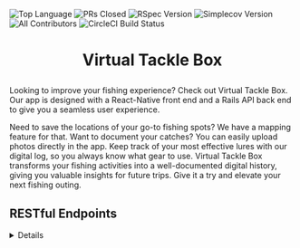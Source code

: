 ![Top Language](https://img.shields.io/github/languages/top/virtual-tackle-box/back-end-vtb?color=red)
![PRs Closed](https://img.shields.io/github/issues-pr-closed/virtual-tackle-box/back-end-vtb)
![RSpec Version](https://img.shields.io/gem/v/rspec?color=blue&label=rspec)
![Simplecov Version](https://img.shields.io/gem/v/simplecov?color=blue&label=simplecov)
![All Contributors](https://img.shields.io/badge/contributors-2-orange.svg?style=flat)
![CircleCI Build Status](https://img.shields.io/circleci/build/github/virtual-tackle-box/back-end-vtb)

# <p align="center"> Virtual Tackle Box </p>

Looking to improve your fishing experience? Check out Virtual Tackle Box. Our app is designed with a React-Native front end and a Rails API back end to give you a seamless user experience.

Need to save the locations of your go-to fishing spots? We have a mapping feature for that. Want to document your catches? You can easily upload photos directly in the app. Keep track of your most effective lures with our digital log, so you always know what gear to use. Virtual Tackle Box transforms your fishing activities into a well-documented digital history, giving you valuable insights for future trips. Give it a try and elevate your next fishing outing.

## RESTful Endpoints

<details close>

### Create a User

```http
POST /api/v1/users
```

<details close>
<summary>  Details </summary>
<br>

  Parameters: <br>
```
CONTENT_TYPE=application/json
```

| Code | Description |
| :--- | :--- |
| 201 | Created |

Example Value:

```json
{
  "data": [
    {
      "id": "3",
      "type": "user",
      "attributes": {
        "email": "DG@example.com",
        "catches": [],
        "lures": [],
        "phone_number": "+12725551209"
      },
      "relationships": {}
    }
  ]
}

```

</details>

---

### Get a single User

```http
GET /api/v1/users/:id
```
<details close>
<summary>  Details </summary>
<br>

Parameters: <br>
```
CONTENT_TYPE=application/json
```

| Code | Description |
| :--- | :--- |
| 200 | `OK` |

Example Value:

```json
{
  "data": {
      "id": "3",
      "type": "user",
      "attributes": {
      "email": "DG@example.com",
      "catches": [
        {
          "id": 82,
          "species": "A",
          "weight": 0,
          "length": 0,
          "user_id": 3,
          "created_at": "2023-10-23T00:34:31.648Z",
          "updated_at": "2023-10-23T00:34:31.648Z",
          "spot_name": "A",
          "latitude": 39.668815822843385,
          "longitude": -104.85452662895823,
          "lure": "",
          "cloudinary_urls": []
          },
          {
          "id": 91,
          "species": "A",
          "weight": 0,
          "length": 0,
          "user_id": 3,
          "created_at": "2023-10-23T01:15:07.958Z",
          "updated_at": "2023-10-23T01:15:07.958Z",
          "spot_name": "A",
          "latitude": 39.66744368599523,
          "longitude": -104.85458946523866,
          "lure": "",
          "cloudinary_urls": []
          }
        ],
        "lures": [
          {
            "id": 13,
            "brand": "Oscar Mayer",
            "variety": "Beef",
            "color": "Red/Brown",
            "weight": 0.125,
            "user_id": 3,
            "created_at": "2023-10-21T20:09:17.230Z",
            "updated_at": "2023-10-21T20:09:17.230Z"
          }
        ],
        "phone_number": "+12725551529"
    },
    "relationships": {
      "lures": {
        "data": [
          {
              "id": "13",
              "type": "lure"
          }
       ]
    },
    "catches": {
       "data": [
          {
            "id": "82",
            "type": "catch"
          },
          {
            "id": "91",
            "type": "catch"
          }
        ]
      }
    }
  }
}

```
    
</details>

---

### Get all Lures for a User

```http
GET /api/v1/users/:id/lures
```
<details close>
<summary>  Details </summary>
<br>
  
Parameters: <br>
```
No Parameters
```

| Code | Description |
| :--- | :--- |
| 200 | `OK` |

Example Value:

```json
{
  "data": [
    {
      "id": "1",
      "type": "lure",
      "attributes": {
        "brand": "Oscar Mayer",
        "variety": "Beef",
        "color": "Red/Brown",
        "weight": 0.125
      }
    },
    {
      "id": "2",
      "type": "lure",
      "attributes": {
        "brand": "Nature Made",
        "variety": "Bread",
        "color": "Light Brown",
        "weight": 0.015
      }
    }
  ]
}

```

</details>

---

### Get a Single Lure for a User

```http
GET /api/v1/users/:id/lures/:id
```
<details close>
<summary>  Details </summary>
<br>

Parameters: <br>
```
CONTENT_TYPE=application/json
```

| Code | Description |
| :--- | :--- |
| 200 | `OK` |

Example Value:

```json
{
    "data": {
        "id": "1",
        "type": "lure",
        "attributes": {
           "brand": "Rapala",
          "variety": "Plastic",
          "color": "Red/White",
          "weight": 0.125
        }
    }
}

```
    
</details>

---

### Create a User's Lure

```http
POST /api/v1/users/:id/lures
```
<details close>
<summary>  Details </summary>
<br>

Parameters: <br>
```
CONTENT_TYPE=application/json
```

| Code | Description |
| :--- | :--- |
| 201 | Created |

Example Value:

```json
{
  "data": [
    {
      "id": "13",
      "type": "lure",
      "attributes": {
        "brand": "Rapala",
        "variety": "Plug",
        "color": "Green/Orange",
        "weight": 0.210
      }
    }
  ]
}
```
    
</details>

---

### Update a User's Lure

```http
PATCH /api/v1/users/:id/lures/:id 
```
<details close>
<summary>  Details </summary>
<br>

Parameters: <br>
```
CONTENT_TYPE=application/json
```

| Code | Description |
| :--- | :--- |
| 200 | `OK` |

Example Value:

```json
{
    "data": {
        "id": "1",
        "type": "lure",
        "attributes": {
           "brand": "Rapala",
          "variety": "Plastic",
          "color": "Red/White",
          "weight": 0.125
        }
    }
}

```

</details>

---

### Delete a User's Lure

```http
DELETE /api/v1/users/:id/lures/:id 
```
<details close>
<summary>  Details </summary>
<br>

Parameters: <br>
```
CONTENT_TYPE=application/json
```

| Code | Description |
| :--- | :--- |
| 204 | No Content |

Example Value:

```json
""
```

</details>

---

### Create a Catch

```http
POST /api/v1/users/:id/catches 
```

<details close>
<summary>  Details </summary>
<br>

  Parameters: <br>
```
CONTENT_TYPE=application/json
```

| Code | Description |
| :--- | :--- |
| 201 | Created |

Example Value:
```json
  {
    "data": [
   {
      "id": "1",
      "type": "catch",
      "attributes": {
            "id": 1,
            "species": "Largemouth Bass",
            "weight": 8,
            "length": 13,
            "user_id": 1,
            "created_at": "2023-10-22T03:03:10.425Z",
            "updated_at": "2023-10-22T03:03:10.425Z",
            "spot_name": "Josh’s Spot",
            "latitude": 46.805844423621096,
            "longitude": -95.84727562996598,
            "lure": "Frog",
            "cloudinary_urls": [
            "http://res.cloudinary.com/dw48ifzg4/image/upload/v1697943780/ub8iosvp5tog05zfc0t0.jpg"
            ]
      }
    }
  ]
}
```

</details>

---

### Get a Single Catch for a User

```http
GET /api/v1/users/:id/catches/:id
```
<details close>
<summary>  Details </summary>
<br>

Parameters: <br>
```
CONTENT_TYPE=application/json
```

| Code | Description |
| :--- | :--- |
| 200 | `OK` |

Example Value:

```json
{
    "data": {
        "id": "93",
        "type": "catch",
        "attributes": {
           "species": "Large Mouth Bass",
          "weight": 8.75,
          "length": 16.3,
          "latitude": 40.14204615885409,
          "longitude": -105.81135899995948,
          "lure": "Spinner",
          "cloudinary_urls": [
            "http://res.cloudinary.com/dw48ifzg4/image/upload/v1698038953/dortarhdn6c5l8zjsr4k.jpg"
            ]
        }
    }
}

```
    
</details>

### Get all Catches for a User

```http
GET /api/v1/users/:id/catches
```
<details close>
<summary>  Details </summary>
<br>

Parameters: <br>
```
CONTENT_TYPE=application/json
```

| Code | Description |
| :--- | :--- |
| 200 | `OK` |

Example Value:

```json
{
    "data": [
      {
        "id": "93",
        "type": "catch",
        "attributes": {
           "species": "Large Mouth Bass",
          "weight": 8.75,
          "length": 16.3,
          "spot_name": "Grand Lake",
          "latitude": 40.14204615885409,
          "longitude": -105.81135899995948,
          "lure": "Spinner",
          "cloudinary_urls": [
            "http://res.cloudinary.com/dw48ifzg4/image/upload/v1698038953/dortarhdn6c5l8zjsr4k.jpg"
            ]
        }
    },
    {
      "id": "94",
      "type": "catch",
      "attributes": {
         "species": "Pike",
        "weight": 8.75,
        "length": 16.3,
        "spot_name": "Grand Lake",
        "latitude": 40.13561588705203,
        "longitude": -105.83955335970793,
        "lure": "Plug",
        "cloudinary_urls": [
          "http://res.cloudinary.com/dw48ifzg4/image/upload/v1698039143/soxc2n9bweksefjns6nt.jpg"
          ]
      }
  },
  {
      "id": "96",
      "type": "catch",
      "attributes": {
         "species": "Pike",
        "weight": 9.25,
        "length": 18.5,
        "spot_name": "Grand Lake",
        "latitude": 40.13492267254828,
        "longitude": -105.82657490637892,
        "lure": "Crank Bait",
        "cloudinary_urls": [
          "http://res.cloudinary.com/dw48ifzg4/image/upload/v1698039379/dxzndw9rfkux0ishy8yc.jpg"
          ]
       }
    }  
  ]
}

```
</details>
---

## Status Codes

Virtual Tackle Box returns the following status codes in its API:

| Status Code | Description |
| :--- | :--- |
| 200 | `OK` |
| 201 | `CREATED` |
| 204 | `NO CONTENT` |
| 400 | `BAD REQUEST` |
| 404 | `NOT FOUND` |
| 422 | `UNPROCESSABLE ENTITY`
| 500 | `INTERNAL SERVER ERROR` |

## Prerequisites
Running this project requires:
- Rails 7.0.8
- ruby 3.2.2

## Installation

1. Fork and clone this repository
2. `cd` into the root directiory
3. `bundle install`
4. `rails db:{drop,create,migrate,seed}`
5. Run the test suite with `bundle exec rspec`
6. Start the local server by running `rails s`
7. Visit the app on `localhost:3000` in your web browser

## Database Schema
<img width="1045" alt="Screenshot 2023-10-22 at 3 10 28 PM" src="https://github.com/virtual-tackle-box/back-end-vtb/assets/64923238/400d2627-ec39-426c-9bb3-2c8893968acc">


## Contributors

<b>Wil Fady</b> <br>
&nbsp;&nbsp;&nbsp;&nbsp;&nbsp; GitHub: <a href="https://github.com/fadwil">fadwil</a> <br>
&nbsp;&nbsp;&nbsp;&nbsp;&nbsp; LinkedIn: <a href="https://www.linkedin.com/in/wilfady/">wilfady</a> <br>

<b>Daniel Gallagher</b> <br>
&nbsp;&nbsp;&nbsp;&nbsp;&nbsp; GitHub: <a href="https://github.com/Daniel-Gallagher92">Daniel-Gallagher92</a> <br>
&nbsp;&nbsp;&nbsp;&nbsp;&nbsp; LinkedIn: <a href="https://www.linkedin.com/in/daniel-ryan-gallagher/">Daniel Gallagher</a> <br>
